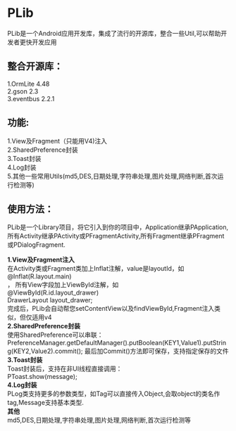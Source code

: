 PLib
=================
PLib是一个Android应用开发库，集成了流行的开源库，整合一些Util,可以帮助开发者更快开发应用

整合开源库：
-------------
1.OrmLite 4.48<br />
2.gson 2.3<br />
3.eventbus 2.2.1<br />

功能:
-------------
1.View及Fragment（只能用V4)注入<br />
2.SharedPreference封装<br />
3.Toast封装<br />
4.Log封装<br />
5.其他一些常用Utils(md5,DES,日期处理,字符串处理,图片处理,网络判断,首次运行检测等)<br />


使用方法：
-----
PLib是一个Library项目，将它引入到你的项目中，Application继承PApplication,所有Activity继承PActivity或PFragmentActivity,所有Fragment继承PFragment或PDialogFragment.


**1.View及Fragment注入**<br />
在Activity类或Fragment类加上Inflat注解，value是layoutId，如<br />
@Inflat(R.layout.main)<br />，
所有View字段加上ViewById注解，如<br />
@ViewById(R.id.layout_drawer)<br />
DrawerLayout layout_drawer;<br />
完成后，PLib会自动帮您setContentView以及findViewById,Fragment注入类似，但仅适用v4<br />
**2.SharedPreference封装** <br/>
使用SharedPreference可以串联：<br />
PreferenceManager.getDefaultManager().putBoolean(KEY1,Value1).putString(KEY2,Value2).commit();
最后加Commit()方法即可保存，支持指定保存的文件<br />
**3.Toast封装**<br />
Toast封装后，支持在非UI线程直接调用：<br />
PToast.show(message);<br />
**4.Log封装**<br />
PLog类支持更多的参数类型，如Tag可以直接传入Object,会取object的类名作tag,Message支持基本类型.<br />
**其他**<br />
md5,DES,日期处理,字符串处理,图片处理,网络判断,首次运行检测等<br />